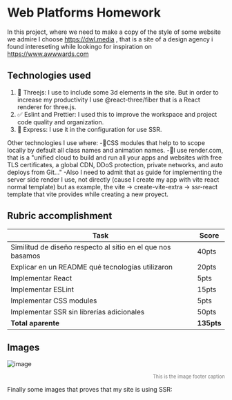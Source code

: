 # Web Platforms Homework
In this project, where we need to make a copy of the style of some website we admire I choose https://dwl.media , that is a site of a design agency i found intereseting while lookingo for inspiration on https://www.awwwards.com

## Technologies used
1. 👾 Threejs: I use to include some 3d elements in the site. But in order to increase my productivity I use @react-three/fiber that is a React renderer for three.js.
2. ✅ Eslint and Prettier: I used this to improve the workspace and project code quality and organization.
3. 🚂 Express: I use it in the configuration for use SSR.

Other technologies I use where:
-💅CSS modules that help to to scope locally by default all class names and animation names.
-💾I use render.com, that is a "unified cloud to build and run all your apps and websites with free TLS certificates, a global CDN, DDoS protection, private networks, and auto deploys from Git..."
-Also I need to admit that as guide for implementing the server side render I use, not directly (cause I create my app with vite react normal template) but as example, the vite -> create-vite-extra -> ssr-react template that vite provides while creating a new proyect.

## Rubric accomplishment

| Task                                                        | Score      |
|-------------------------------------------------------------|------------|
| Similitud de diseño respecto al sitio en el que nos basamos | 40pts      |
| Explicar en un README qué tecnologías utilizaron            | 20pts      |
| Implementar React                                           | 5pts       |
| Implementar ESLint                                          | 15pts      |
| Implementar CSS modules                                     | 5pts       |
| Implementar SSR sin librerías adicionales                   | 50pts      |
|                                          **Total aparente** | **135pts** |

## Images 
![image](https://user-images.githubusercontent.com/63200593/235411655-f91ac887-fbdb-440e-b429-98338efac5af.png)
<footer>This is the image footer caption</footer> 

<style>
footer {
  font-size: 0.8em;
  text-align: right; 
  color: #777;
} 
</style> 


Finally some images that proves that my site is using SSR:

